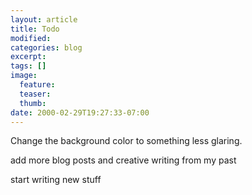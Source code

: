 ```yaml
---
layout: article
title: Todo
modified:
categories: blog
excerpt:
tags: []
image:
  feature:
  teaser:
  thumb:
date: 2000-02-29T19:27:33-07:00
---
```


Change the background color to something less glaring. 

add more blog posts and creative writing from my past

start writing new stuff